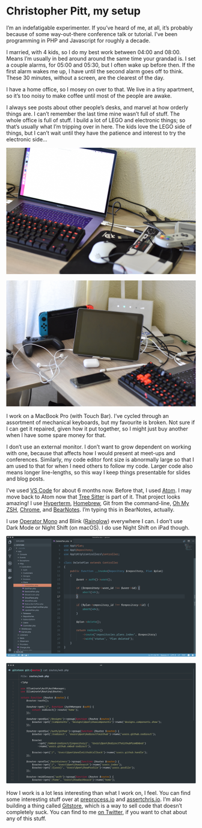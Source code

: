 # Christopher Pitt, my setup

I’m an indefatigable experimenter. If you’ve heard of me, at all, it’s probably because of some way-out-there conference talk or tutorial. I’ve been programming in PHP and Javascript for roughly a decade.

I married, with 4 kids, so I do my best work between 04:00 and 08:00. Means I’m usually in bed around around the same time your grandad is. I set a couple alarms, for 05:00 and 05:30, but I often wake up before then. If the first alarm wakes me up, I have until the second alarm goes off to think. These 30 minutes, without a screen, are the clearest of the day.

I have a home office, so I mosey on over to that. We live in a tiny apartment, so it’s too noisy to make coffee until most of the people are awake.

I always see posts about other people’s desks, and marvel at how orderly things are. I can’t remember the last time mine wasn’t full of stuff. The whole office is full of stuff. I build a lot of LEGO and electronic things; so that’s usually what I’m tripping over in here. The kids love the LEGO side of things, but I can’t wait until they have the patience and interest to try the electronic side…

![macbook](images/macbook.jpg)

![ipad](images/ipad.jpg)

I work on a MacBook Pro (with Touch Bar). I’ve cycled through an assortment of mechanical keyboards, but my favourite is broken. Not sure if I can get it repaired, given how it put together, so I might just buy another when I have some spare money for that.

I don’t use an external monitor. I don’t want to grow dependent on working with one, because that affects how I would present at meet-ups and conferences. Similarly, my code editor font size is abnormally large so that I am used to that for when I need others to follow my code. Larger code also means longer line-lengths, so this way I keep things presentable for slides and blog posts.

I’ve used [VS Code](https://code.visualstudio.com/) for about 6 months now. Before that, I used [Atom](https://atom.io/). I may move back to Atom now that [Tree Sitter](https://www.youtube.com/watch?v=a1rC79DHpmY) is part of it. That project looks amazing! I use [Hyperterm](https://hyper.is/), [Homebrew](https://brew.sh/), Git from the command-line, [Oh My ZSH](https://github.com/robbyrussell/oh-my-zsh), [Chrome](https://www.mozilla.org/en-US/firefox/new/), and [BearNotes](https://bear.app/). I’m typing this in BearNotes, actually.

I use [Operator Mono](https://www.typography.com/fonts/operator/styles/) and Blink ([Rainglow](https://rainglow.io/)) everywhere I can. I don’t use Dark Mode or Night Shift (on macOS). I do use Night Shift on iPad though.

![code](images/code.png)

![hyper](images/hyper.png)

How I work is a lot less interesting than what I work on, I feel. You can find some interesting stuff over at [preprocess.io](https://preprocess.io) and [assertchris.io](https://assertchris.io). I’m also building a thing called [Gitstore](https://twitter.com/gitstoreapp), which is a way to sell code that doesn’t completely suck. You can find to me [on Twitter](https://twitter.com/assertchris), if you want to chat about any of this stuff.
